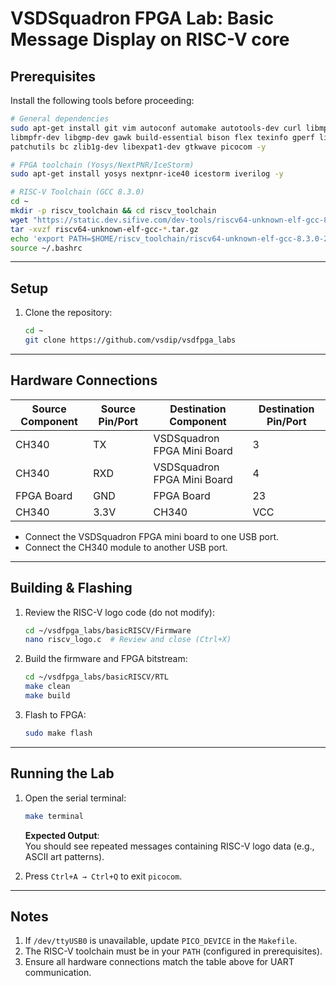# VSDSquadron FPGA Lab: Basic Message Display on RISC-V core

## Prerequisites
Install the following tools before proceeding:
```bash
# General dependencies
sudo apt-get install git vim autoconf automake autotools-dev curl libmpc-dev \
libmpfr-dev libgmp-dev gawk build-essential bison flex texinfo gperf libtool \
patchutils bc zlib1g-dev libexpat1-dev gtkwave picocom -y

# FPGA toolchain (Yosys/NextPNR/IceStorm)
sudo apt-get install yosys nextpnr-ice40 icestorm iverilog -y

# RISC-V Toolchain (GCC 8.3.0)
cd ~
mkdir -p riscv_toolchain && cd riscv_toolchain
wget "https://static.dev.sifive.com/dev-tools/riscv64-unknown-elf-gcc-8.3.0-2019.08.0-x86_64-linux-ubuntu14.tar.gz"
tar -xvzf riscv64-unknown-elf-gcc-*.tar.gz
echo 'export PATH=$HOME/riscv_toolchain/riscv64-unknown-elf-gcc-8.3.0-2019.08.0-x86_64-linux-ubuntu14/bin:$PATH' >> ~/.bashrc
source ~/.bashrc
 ```
---

## Setup
1. Clone the repository:
   ```bash
   cd ~
   git clone https://github.com/vsdip/vsdfpga_labs
   ```

---

## Hardware Connections
| Source Component | Source Pin/Port | Destination Component       | Destination Pin/Port |
|------------------|-----------------|------------------------------|----------------------|
| CH340            | TX              | VSDSquadron FPGA Mini Board  | 3                    |
| CH340            | RXD             | VSDSquadron FPGA Mini Board  | 4                    |
| FPGA Board       | GND             | FPGA Board                   | 23                   |
| CH340            | 3.3V            | CH340                        | VCC                  |

- Connect the VSDSquadron FPGA mini board to one USB port.
- Connect the CH340 module to another USB port.

---

## Building & Flashing
1. Review the RISC-V logo code (do not modify):
   ```bash
   cd ~/vsdfpga_labs/basicRISCV/Firmware
   nano riscv_logo.c  # Review and close (Ctrl+X)
   ```

2. Build the firmware and FPGA bitstream:
   ```bash
   cd ~/vsdfpga_labs/basicRISCV/RTL
   make clean
   make build
   ```

3. Flash to FPGA:
   ```bash
   sudo make flash
   ```

---

## Running the Lab
1. Open the serial terminal:
   ```bash
   make terminal
   ```
   **Expected Output**:  
   You should see repeated messages containing RISC-V logo data (e.g., ASCII art patterns).

2. Press `Ctrl+A → Ctrl+Q` to exit `picocom`.

---

## Notes
1. If `/dev/ttyUSB0` is unavailable, update `PICO_DEVICE` in the `Makefile`.
2. The RISC-V toolchain must be in your `PATH` (configured in prerequisites).
3. Ensure all hardware connections match the table above for UART communication.

